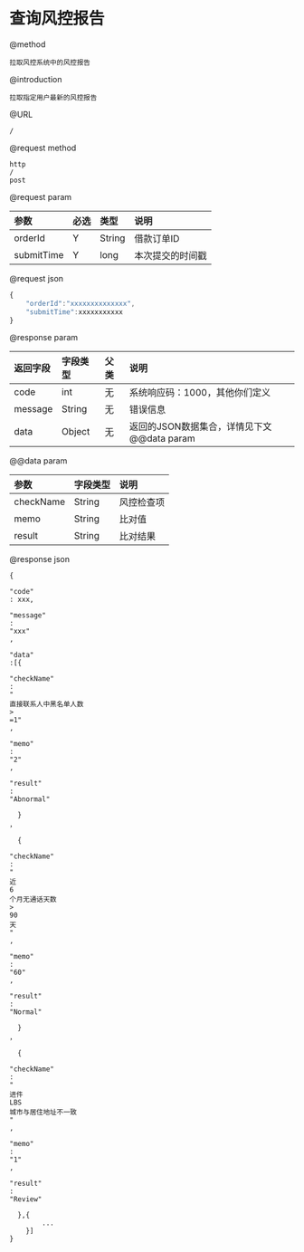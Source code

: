 # 查询风控报告

@method

```
拉取风控系统中的风控报告
```

@introduction

```
拉取指定用户最新的风控报告
```

@URL

```
/

```

@request method

```
http
/
post
```

@request param

| 参数 | 必选 | 类型 | 说明 |
| :--- | :--- | :--- | :--- |
| orderId | Y | String | 借款订单ID |
| submitTime | Y | long | 本次提交的时间戳 |

@request json

```js
{
    "orderId":"xxxxxxxxxxxxxx",    
    "submitTime":xxxxxxxxxxx
}

```

@response param

| 返回字段 | 字段类型 | 父类 | 说明 |
| :--- | :--- | :--- | :--- |
| code | int | 无 | 系统响应码：1000，其他你们定义 |
| message | String | 无 | 错误信息 |
| data | Object | 无 | 返回的JSON数据集合，详情见下文@@data param |

@@data param

| 参数 | 字段类型 | 说明 |
| :--- | :--- | :--- |
| checkName | String | 风控检查项 |
| memo | String | 比对值 |
| result | String | 比对结果 |

@response json

```
{
  
"code"
: xxx,
  
"message"
:
"xxx"
,
  
"data"
:[{
    
"checkName"
:
"
直接联系人中黑名单人数
>
=1"
,
    
"memo"
:
"2"
,
    
"result"
:
"Abnormal"

  }
，

  {
    
"checkName"
:
"
近
6
个月无通话天数
>
90
天
"
,
    
"memo"
:
"60"
,
    
"result"
:
"Normal"

  }
，

  {
    
"checkName"
:
"
进件
LBS
城市与居住地址不一致
"
,
    
"memo"
:
"1"
,
    
"result"
:
"Review"

  },{
        ...
    }]
}
```



